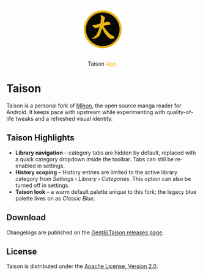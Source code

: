 <p align="center">
  <img src="app/src/main/res/mipmap/ic_launcher.png" alt="Taison Logo" width="128">
</p>
<p align="center">
  Taison <span style="color:#eab710;">App.</span>
</p>

# Taison

Taison is a personal fork of [Mihon](https://github.com/mihonapp/mihon), the open source manga reader for Android.  It keeps pace with upstream while experimenting with quality-of-life tweaks and a refreshed visual identity.

## Taison Highlights

- **Library navigation** – category tabs are hidden by default, replaced with a quick category dropdown inside the toolbar. Tabs can still be re-enabled in settings.
- **History scoping** – History entries are limited to the active library category from *Settings › Library › Categories*. This option can also be turned off in settings.
- **Taison look** – a warm default palette unique to this fork; the legacy blue palette lives on as *Classic Blue*.

## Download

Changelogs are published on the [Gent8/Taison releases page](https://github.com/Gent8/Taison/releases).  

## License

Taison is distributed under the [Apache License, Version 2.0](./LICENSE).
